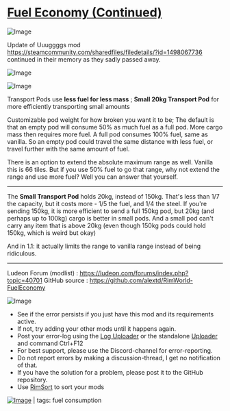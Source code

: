 # [Fuel Economy (Continued)](https://steamcommunity.com/sharedfiles/filedetails/?id=3546441029)

![Image](https://i.imgur.com/buuPQel.png)

Update of Uuuggggs mod https://steamcommunity.com/sharedfiles/filedetails/?id=1498067736
continued in their memory as they sadly passed away.

![Image](https://i.imgur.com/pufA0kM.png)
	
![Image](https://i.imgur.com/Z4GOv8H.png)

Transport Pods use **less fuel for less mass** ; **Small 20kg Transport Pod** for more efficiently transporting small amounts

Customizable pod weight for how broken you want it to be; The default is that an empty pod will consume 50% as much fuel as a full pod. More cargo mass then requires more fuel. A full pod consumes 100% fuel, same as vanilla. So an empty pod could travel the same distance with less fuel, or travel further with the same amount of fuel.

There is an option to extend the absolute maximum range as well. Vanilla this is 66 tiles. But if you use 50% fuel to go that range, why not extend the range and use more fuel? Well you can answer that yourself.

---

The **Small Transport Pod** holds 20kg, instead of 150kg. That's less than 1/7 the capacity, but it costs more - 1/5 the fuel, and 1/4 the steel. If you're sending 150kg, it is more efficient to send a full 150kg pod, but 20kg (and perhaps up to 100kg) cargo is better in small pods. And a small pod can't carry any item that is above 20kg (even though 150kg pods could hold 150kg, which is weird but okay)

And in 1.1: it actually limits the range to vanilla range instead of being ridiculous.

---

Ludeon Forum (modlist) : https://ludeon.com/forums/index.php?topic=40701
GitHub source : https://github.com/alextd/RimWorld-FuelEconomy

![Image](https://i.imgur.com/PwoNOj4.png)



-  See if the error persists if you just have this mod and its requirements active.
-  If not, try adding your other mods until it happens again.
-  Post your error-log using the [Log Uploader](https://steamcommunity.com/sharedfiles/filedetails/?id=2873415404) or the standalone [Uploader](https://steamcommunity.com/sharedfiles/filedetails/?id=2873415404) and command Ctrl+F12
-  For best support, please use the Discord-channel for error-reporting.
-  Do not report errors by making a discussion-thread, I get no notification of that.
-  If you have the solution for a problem, please post it to the GitHub repository.
-  Use [RimSort](https://github.com/RimSort/RimSort/releases/latest) to sort your mods

 

[![Image](https://img.shields.io/github/v/release/emipa606/FuelEconomy?label=latest%20version&style=plastic&color=9f1111&labelColor=black)](https://steamcommunity.com/sharedfiles/filedetails/changelog/3546441029) | tags:  fuel consumption
